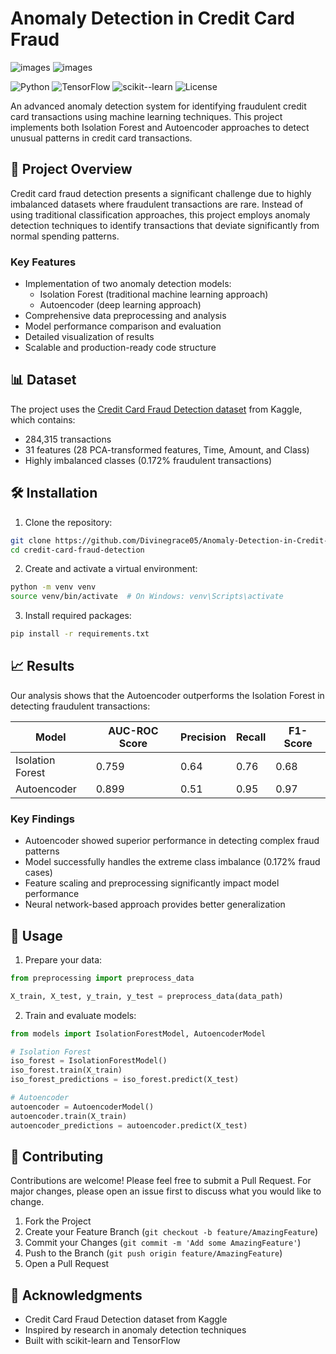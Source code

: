 # Anomaly Detection in Credit Card Fraud
![images](https://github.com/user-attachments/assets/1ae685ce-54b8-4f93-ba28-0c5dffd37cf3)
![images](https://github.com/user-attachments/assets/3fa61686-4150-4baa-9ddd-bba4b5ff8919)


![Python](https://img.shields.io/badge/Python-3.8%2B-blue)
![TensorFlow](https://img.shields.io/badge/TensorFlow-2.0%2B-orange)
![scikit--learn](https://img.shields.io/badge/scikit--learn-Latest-green)
![License](https://img.shields.io/badge/license-MIT-blue)

An advanced anomaly detection system for identifying fraudulent credit card transactions using machine learning techniques. This project implements both Isolation Forest and Autoencoder approaches to detect unusual patterns in credit card transactions.

## 🎯 Project Overview

Credit card fraud detection presents a significant challenge due to highly imbalanced datasets where fraudulent transactions are rare. Instead of using traditional classification approaches, this project employs anomaly detection techniques to identify transactions that deviate significantly from normal spending patterns.

### Key Features

- Implementation of two anomaly detection models:
  - Isolation Forest (traditional machine learning approach)
  - Autoencoder (deep learning approach)
- Comprehensive data preprocessing and analysis
- Model performance comparison and evaluation
- Detailed visualization of results
- Scalable and production-ready code structure

## 📊 Dataset

The project uses the [Credit Card Fraud Detection dataset](https://www.kaggle.com/datasets/mlg-ulb/creditcardfraud) from Kaggle, which contains:

- 284,315 transactions
- 31 features (28 PCA-transformed features, Time, Amount, and Class)
- Highly imbalanced classes (0.172% fraudulent transactions)

## 🛠️ Installation

1. Clone the repository:
```bash
git clone https://github.com/Divinegrace05/Anomaly-Detection-in-Credit-Card-Fraud.git
cd credit-card-fraud-detection
```

2. Create and activate a virtual environment:
```bash
python -m venv venv
source venv/bin/activate  # On Windows: venv\Scripts\activate
```

3. Install required packages:
```bash
pip install -r requirements.txt
```

## 📈 Results

Our analysis shows that the Autoencoder outperforms the Isolation Forest in detecting fraudulent transactions:

| Model            | AUC-ROC Score | Precision | Recall | F1-Score |
|-----------------|---------------|-----------|---------|-----------|
| Isolation Forest | 0.759        | 0.64      | 0.76    | 0.68     |
| Autoencoder     | 0.899        | 0.51      | 0.95    | 0.97     |

### Key Findings

- Autoencoder showed superior performance in detecting complex fraud patterns
- Model successfully handles the extreme class imbalance (0.172% fraud cases)
- Feature scaling and preprocessing significantly impact model performance
- Neural network-based approach provides better generalization

## 🚀 Usage

1. Prepare your data:
```python
from preprocessing import preprocess_data

X_train, X_test, y_train, y_test = preprocess_data(data_path)
```

2. Train and evaluate models:
```python
from models import IsolationForestModel, AutoencoderModel

# Isolation Forest
iso_forest = IsolationForestModel()
iso_forest.train(X_train)
iso_forest_predictions = iso_forest.predict(X_test)

# Autoencoder
autoencoder = AutoencoderModel()
autoencoder.train(X_train)
autoencoder_predictions = autoencoder.predict(X_test)
```

## 🤝 Contributing

Contributions are welcome! Please feel free to submit a Pull Request. For major changes, please open an issue first to discuss what you would like to change.

1. Fork the Project
2. Create your Feature Branch (`git checkout -b feature/AmazingFeature`)
3. Commit your Changes (`git commit -m 'Add some AmazingFeature'`)
4. Push to the Branch (`git push origin feature/AmazingFeature`)
5. Open a Pull Request

## 🙏 Acknowledgments

- Credit Card Fraud Detection dataset from Kaggle
- Inspired by research in anomaly detection techniques
- Built with scikit-learn and TensorFlow
